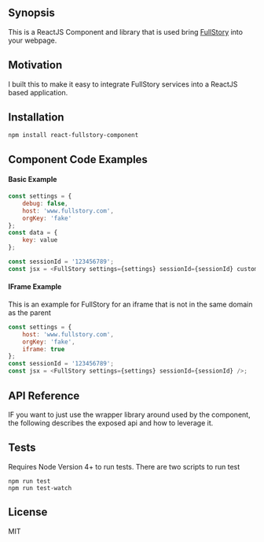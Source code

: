 ## Synopsis

This is a ReactJS Component and library that is used bring [FullStory](https://fullstory.com/) into your webpage.

## Motivation

I built this to make it easy to integrate FullStory services into a ReactJS based application.

## Installation
```
npm install react-fullstory-component
```

## Component Code Examples
#### Basic Example
```javascript
const settings = {
    debug: false,
    host: 'www.fullstory.com',
    orgKey: 'fake'
};
const data = {
    key: value
};

const sessionId = '123456789';
const jsx = <FullStory settings={settings} sessionId={sessionId} custom={data} />;
```

#### IFrame Example
This is an example for FullStory for an iframe that is not in the same domain as the parent
```javascript
const settings = {
    host: 'www.fullstory.com',
    orgKey: 'fake',
    iframe: true
};
const sessionId = '123456789';
const jsx = <FullStory settings={settings} sessionId={sessionId} />;
```

## API Reference
IF you want to just use the wrapper library around used by the component, the following describes the exposed api and how to leverage it.

## Tests
Requires Node Version 4+ to run tests. 
There are two scripts to run test
```
npm run test
npm run test-watch
```

## License
MIT

